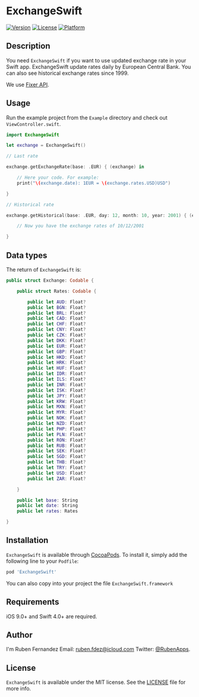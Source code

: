 # ExchangeSwift

[![Version](https://img.shields.io/cocoapods/v/ExchangeSwift.svg?style=flat)](http://cocoapods.org/pods/ExchangeSwift)
[![License](https://img.shields.io/cocoapods/l/ExchangeSwift.svg?style=flat)](http://cocoapods.org/pods/ExchangeSwift)
[![Platform](https://img.shields.io/cocoapods/p/ExchangeSwift.svg?style=flat)](http://cocoapods.org/pods/ExchangeSwift)



## Description
You need `ExchangeSwift` if you want to use updated exchange rate in your Swift app. ExchangeSwift update rates daily by European Central Bank. You can also see historical exchange rates since 1999.

We use [Fixer API](https://github.com/fixerAPI/fixer).

## Usage
Run the example project from the `Example` directory and check out `ViewController.swift`.

```swift
import ExchangeSwift

let exchange = ExchangeSwift()

// Last rate

exchange.getExchangeRate(base: .EUR) { (exchange) in

    // Here your code. For example:
    print("\(exchange.date): 1EUR = \(exchange.rates.USD)USD")

}

// Historical rate

exchange.getHistorical(base: .EUR, day: 12, month: 10, year: 2001) { (exchange) in

    // Now you have the exchange rates of 10/12/2001

}


```

## Data types
The return of `ExchangeSwift` is:

```swift
public struct Exchange: Codable {

    public struct Rates: Codable {

        public let AUD: Float?
        public let BGN: Float?
        public let BRL: Float?
        public let CAD: Float?
        public let CHF: Float?
        public let CNY: Float?
        public let CZK: Float?
        public let DKK: Float?
        public let EUR: Float?
        public let GBP: Float?
        public let HKD: Float?
        public let HRK: Float?
        public let HUF: Float?
        public let IDR: Float?
        public let ILS: Float?
        public let INR: Float?
        public let ISK: Float?
        public let JPY: Float?
        public let KRW: Float?
        public let MXN: Float?
        public let MYR: Float?
        public let NOK: Float?
        public let NZD: Float?
        public let PHP: Float?
        public let PLN: Float?
        public let RON: Float?
        public let RUB: Float?
        public let SEK: Float?
        public let SGD: Float?
        public let THB: Float?
        public let TRY: Float?
        public let USD: Float?
        public let ZAR: Float?

    }

    public let base: String
    public let date: String
    public let rates: Rates

}

```

## Installation

`ExchangeSwift` is available through [CocoaPods](http://cocoapods.org). To install
it, simply add the following line to your `Podfile`:

```ruby
pod 'ExchangeSwift'
```

You can also copy into your project the file `ExchangeSwift.framework`


## Requirements
iOS 9.0+ and Swift 4.0+ are required.

## Author

I'm Ruben Fernandez
Email: [ruben.fdez@icloud.com](mailto:ruben.fdez@icloud.com)
Twitter: [@RubenApps](http://twitter.com/RubenApps).

## License

`ExchangeSwift` is available under the MIT license. See the [LICENSE](LICENSE) file for more info.
